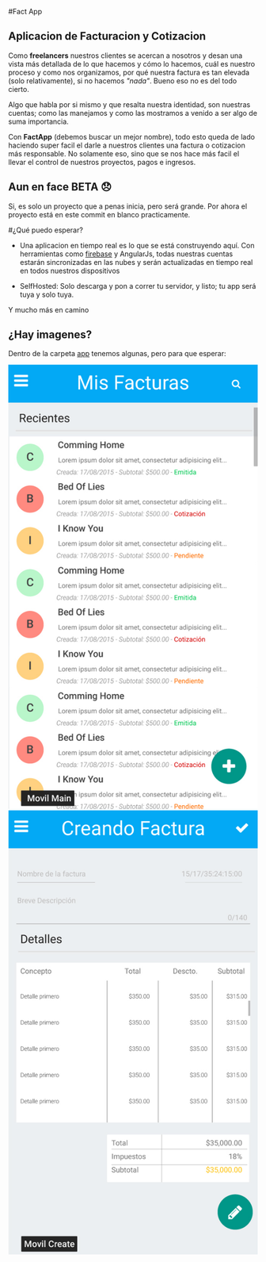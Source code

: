 #Fact App
## Aplicacion de Facturacion y Cotizacion

Como **freelancers** nuestros clientes se acercan a nosotros y desan una vista más detallada de lo
que hacemos y cómo lo hacemos, cuál es nuestro proceso y como nos organizamos, por qué nuestra
factura es tan elevada (solo relativamente), si no hacemos *"nada"*. Bueno eso no es del todo cierto.

Algo que habla por si mismo y que resalta nuestra identidad, son nuestras cuentas; como las manejamos
y como las mostramos a venido a ser algo de suma importancia.

Con **FactApp** (debemos buscar un mejor nombre), todo esto queda de lado haciendo super facil el darle
a nuestros clientes una factura o cotizacion más responsable. No solamente eso, sino que se nos hace
más facil el llevar el control de nuestros proyectos, pagos e ingresos.


## Aun en face BETA :disappointed:
Si, es solo un proyecto que a penas inicia, pero será grande. Por ahora el proyecto está en este
commit en blanco practicamente.

#¿Qué puedo esperar?
* Una aplicacion en tiempo real es lo que se está construyendo aquí. Con herramientas como [firebase](http://firebase.io)
y AngularJs, todas nuestras cuentas estarán sincronizadas en las nubes y serán actualizadas en tiempo
real en todos nuestros dispositivos

* SelfHosted: Solo descarga y pon a correr tu servidor, y listo; tu app será tuya y solo tuya.

Y mucho más en camino


## ¿Hay imagenes?
Dentro de la carpeta [app](app/images/mockup) tenemos algunas, pero para que esperar:

![Vista Mobil Principal](app/images/mockup/SistemaDeFacturacion.main.jpg)
![Vista Mobil Creacion](app/images/mockup/SistemaDeFacturacion.create.jpg)
